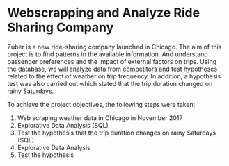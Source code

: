 # Webscrapping and Analyze Ride Sharing Company

Zuber is a new ride-sharing company launched in Chicago. The aim of this project is to find patterns in the available information. And understand passenger preferences and the impact of external factors on trips.
Using the database, we will analyze data from competitors and test hypotheses related to the effect of weather on trip frequency. In addition, a hypothesis test was also carried out which stated that the trip duration changed on rainy Saturdays.

To achieve the project objectives, the following steps were taken:
1. Web scraping weather data in Chicago in November 2017
2. Explorative Data Analysis (SQL)
3. Test the hypothesis that the trip duration changes on rainy Saturdays (SQL)
4. Explorative Data Analysis
5. Test the hypothesis
